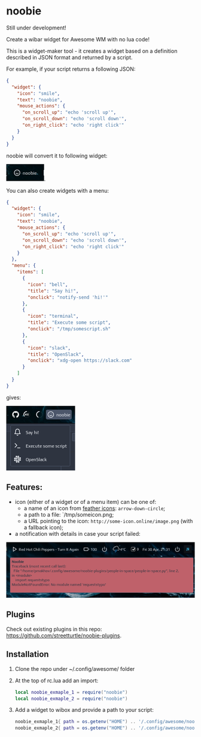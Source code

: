 # noobie

Still under development!

Create a wibar widget for Awesome WM with no lua code!

This is a widget-maker tool - it creates a widget based on a definition described in JSON format and returned by a script. 

For example, if your script returns a following JSON:

```json
{
  "widget": {
    "icon": "smile",
    "text": "noobie",
    "mouse_actions": {
      "on_scroll_up": "echo 'scroll up'",
      "on_scroll_down": "echo 'scroll down'",
      "on_right_click": "echo 'right click'"
    }
  }
}
```

noobie will convert it to following widget:

![screenshot](./screenshots/screenshot.png).

You can also create widgets with a menu:

```json
{
  "widget": {
    "icon": "smile",
    "text": "noobie",
    "mouse_actions": {
      "on_scroll_up": "echo 'scroll up'",
      "on_scroll_down": "echo 'scroll down'",
      "on_right_click": "echo 'right click'"
    }
  },
  "menu": {
    "items": [
      {
        "icon": "bell",
        "title": "Say hi!",
        "onclick": "notify-send 'hi!'"
      },
      {
        "icon": "terminal",
        "title": "Execute some script",
        "onclick": "/tmp/somescript.sh"
      },
      {
        "icon": "slack",
        "title": "OpenSlack",
        "onclick": "xdg-open https://slack.com"
      }
    ]
  }
}
```

gives:

![screenshot2](./screenshots/screenshot2.png)

## Features:

 - icon (either of a widget or of a menu item) can be one of:
    - a name of an icon from [feather icons](https://feathericons.com/): `arrow-down-circle`;
    - a path to a file: `/tmp/someicon.png;
    - a URL pointing to the icon: `http://some-icon.online/image.png` (with a fallback icon);
 - a notification with details in case your script failed:
 
  ![error notification](./screenshots/screenshot-errors.png)
 
## Plugins

Check out existing plugins in this repo: https://github.com/streetturtle/noobie-plugins.

## Installation

1. Clone the repo under ~/.config/awesome/ folder
1. At the top of rc.lua add an import:
 
    ```lua
    local noobie_exmaple_1 = require("noobie")
    local noobie_exmaple_2 = require("noobie")
    ```
1. Add a widget to wibox and provide a path to your script:
 
    ```lua
    noobie_exmaple_1{ path = os.getenv("HOME") .. '/.config/awesome/noobie/test.sh' },
    noobie_exmaple_2{ path = os.getenv("HOME") .. '/.config/awesome/noobie/othertest.py' },
    ```
